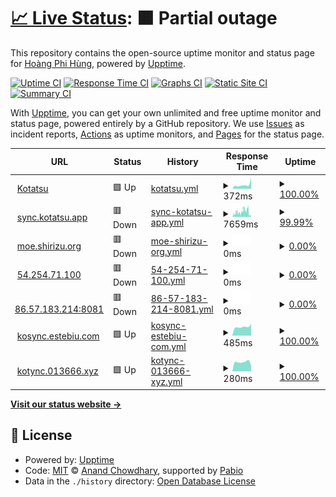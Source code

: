 # [📈 Live Status](https://uptime.h4rs.site): <!--live status--> **🟧 Partial outage**

This repository contains the open-source uptime monitor and status page for [Hoàng Phi Hùng](https://uptime.h4rs.site), powered by [Upptime](https://github.com/upptime/upptime).

[![Uptime CI](https://github.com/hung319/uptime/workflows/Uptime%20CI/badge.svg)](https://github.com/hung319/uptime/actions?query=workflow%3A%22Uptime+CI%22)
[![Response Time CI](https://github.com/hung319/uptime/workflows/Response%20Time%20CI/badge.svg)](https://github.com/hung319/uptime/actions?query=workflow%3A%22Response+Time+CI%22)
[![Graphs CI](https://github.com/hung319/uptime/workflows/Graphs%20CI/badge.svg)](https://github.com/hung319/uptime/actions?query=workflow%3A%22Graphs+CI%22)
[![Static Site CI](https://github.com/hung319/uptime/workflows/Static%20Site%20CI/badge.svg)](https://github.com/hung319/uptime/actions?query=workflow%3A%22Static+Site+CI%22)
[![Summary CI](https://github.com/hung319/uptime/workflows/Summary%20CI/badge.svg)](https://github.com/hung319/uptime/actions?query=workflow%3A%22Summary+CI%22)

With [Upptime](https://upptime.js.org), you can get your own unlimited and free uptime monitor and status page, powered entirely by a GitHub repository. We use [Issues](https://github.com/hung319/uptime/issues) as incident reports, [Actions](https://github.com/hung319/uptime/actions) as uptime monitors, and [Pages](https://uptime.h4rs.site) for the status page.

<!--start: status pages-->
<!-- This summary is generated by Upptime (https://github.com/upptime/upptime) -->
<!-- Do not edit this manually, your changes will be overwritten -->
<!-- prettier-ignore -->
| URL | Status | History | Response Time | Uptime |
| --- | ------ | ------- | ------------- | ------ |
| <img alt="" src="https://icons.duckduckgo.com/ip3/kotatsu.app.ico" height="13"> [Kotatsu](https://kotatsu.app) | 🟩 Up | [kotatsu.yml](https://github.com/hung319/uptime/commits/HEAD/history/kotatsu.yml) | <details><summary><img alt="Response time graph" src="./graphs/kotatsu/response-time-week.png" height="20"> 372ms</summary><br><a href="https://uptime.h4rs.site/history/kotatsu"><img alt="Response time 329" src="https://img.shields.io/endpoint?url=https%3A%2F%2Fraw.githubusercontent.com%2Fhung319%2Fuptime%2FHEAD%2Fapi%2Fkotatsu%2Fresponse-time.json"></a><br><a href="https://uptime.h4rs.site/history/kotatsu"><img alt="24-hour response time 1036" src="https://img.shields.io/endpoint?url=https%3A%2F%2Fraw.githubusercontent.com%2Fhung319%2Fuptime%2FHEAD%2Fapi%2Fkotatsu%2Fresponse-time-day.json"></a><br><a href="https://uptime.h4rs.site/history/kotatsu"><img alt="7-day response time 372" src="https://img.shields.io/endpoint?url=https%3A%2F%2Fraw.githubusercontent.com%2Fhung319%2Fuptime%2FHEAD%2Fapi%2Fkotatsu%2Fresponse-time-week.json"></a><br><a href="https://uptime.h4rs.site/history/kotatsu"><img alt="30-day response time 329" src="https://img.shields.io/endpoint?url=https%3A%2F%2Fraw.githubusercontent.com%2Fhung319%2Fuptime%2FHEAD%2Fapi%2Fkotatsu%2Fresponse-time-month.json"></a><br><a href="https://uptime.h4rs.site/history/kotatsu"><img alt="1-year response time 329" src="https://img.shields.io/endpoint?url=https%3A%2F%2Fraw.githubusercontent.com%2Fhung319%2Fuptime%2FHEAD%2Fapi%2Fkotatsu%2Fresponse-time-year.json"></a></details> | <details><summary><a href="https://uptime.h4rs.site/history/kotatsu">100.00%</a></summary><a href="https://uptime.h4rs.site/history/kotatsu"><img alt="All-time uptime 100.00%" src="https://img.shields.io/endpoint?url=https%3A%2F%2Fraw.githubusercontent.com%2Fhung319%2Fuptime%2FHEAD%2Fapi%2Fkotatsu%2Fuptime.json"></a><br><a href="https://uptime.h4rs.site/history/kotatsu"><img alt="24-hour uptime 100.00%" src="https://img.shields.io/endpoint?url=https%3A%2F%2Fraw.githubusercontent.com%2Fhung319%2Fuptime%2FHEAD%2Fapi%2Fkotatsu%2Fuptime-day.json"></a><br><a href="https://uptime.h4rs.site/history/kotatsu"><img alt="7-day uptime 100.00%" src="https://img.shields.io/endpoint?url=https%3A%2F%2Fraw.githubusercontent.com%2Fhung319%2Fuptime%2FHEAD%2Fapi%2Fkotatsu%2Fuptime-week.json"></a><br><a href="https://uptime.h4rs.site/history/kotatsu"><img alt="30-day uptime 100.00%" src="https://img.shields.io/endpoint?url=https%3A%2F%2Fraw.githubusercontent.com%2Fhung319%2Fuptime%2FHEAD%2Fapi%2Fkotatsu%2Fuptime-month.json"></a><br><a href="https://uptime.h4rs.site/history/kotatsu"><img alt="1-year uptime 100.00%" src="https://img.shields.io/endpoint?url=https%3A%2F%2Fraw.githubusercontent.com%2Fhung319%2Fuptime%2FHEAD%2Fapi%2Fkotatsu%2Fuptime-year.json"></a></details>
| <img alt="" src="https://icons.duckduckgo.com/ip3/sync.kotatsu.app.ico" height="13"> [sync.kotatsu.app](https://sync.kotatsu.app) | 🟥 Down | [sync-kotatsu-app.yml](https://github.com/hung319/uptime/commits/HEAD/history/sync-kotatsu-app.yml) | <details><summary><img alt="Response time graph" src="./graphs/sync-kotatsu-app/response-time-week.png" height="20"> 7659ms</summary><br><a href="https://uptime.h4rs.site/history/sync-kotatsu-app"><img alt="Response time 7238" src="https://img.shields.io/endpoint?url=https%3A%2F%2Fraw.githubusercontent.com%2Fhung319%2Fuptime%2FHEAD%2Fapi%2Fsync-kotatsu-app%2Fresponse-time.json"></a><br><a href="https://uptime.h4rs.site/history/sync-kotatsu-app"><img alt="24-hour response time 12139" src="https://img.shields.io/endpoint?url=https%3A%2F%2Fraw.githubusercontent.com%2Fhung319%2Fuptime%2FHEAD%2Fapi%2Fsync-kotatsu-app%2Fresponse-time-day.json"></a><br><a href="https://uptime.h4rs.site/history/sync-kotatsu-app"><img alt="7-day response time 7659" src="https://img.shields.io/endpoint?url=https%3A%2F%2Fraw.githubusercontent.com%2Fhung319%2Fuptime%2FHEAD%2Fapi%2Fsync-kotatsu-app%2Fresponse-time-week.json"></a><br><a href="https://uptime.h4rs.site/history/sync-kotatsu-app"><img alt="30-day response time 7238" src="https://img.shields.io/endpoint?url=https%3A%2F%2Fraw.githubusercontent.com%2Fhung319%2Fuptime%2FHEAD%2Fapi%2Fsync-kotatsu-app%2Fresponse-time-month.json"></a><br><a href="https://uptime.h4rs.site/history/sync-kotatsu-app"><img alt="1-year response time 7238" src="https://img.shields.io/endpoint?url=https%3A%2F%2Fraw.githubusercontent.com%2Fhung319%2Fuptime%2FHEAD%2Fapi%2Fsync-kotatsu-app%2Fresponse-time-year.json"></a></details> | <details><summary><a href="https://uptime.h4rs.site/history/sync-kotatsu-app">99.99%</a></summary><a href="https://uptime.h4rs.site/history/sync-kotatsu-app"><img alt="All-time uptime 94.37%" src="https://img.shields.io/endpoint?url=https%3A%2F%2Fraw.githubusercontent.com%2Fhung319%2Fuptime%2FHEAD%2Fapi%2Fsync-kotatsu-app%2Fuptime.json"></a><br><a href="https://uptime.h4rs.site/history/sync-kotatsu-app"><img alt="24-hour uptime 99.92%" src="https://img.shields.io/endpoint?url=https%3A%2F%2Fraw.githubusercontent.com%2Fhung319%2Fuptime%2FHEAD%2Fapi%2Fsync-kotatsu-app%2Fuptime-day.json"></a><br><a href="https://uptime.h4rs.site/history/sync-kotatsu-app"><img alt="7-day uptime 99.99%" src="https://img.shields.io/endpoint?url=https%3A%2F%2Fraw.githubusercontent.com%2Fhung319%2Fuptime%2FHEAD%2Fapi%2Fsync-kotatsu-app%2Fuptime-week.json"></a><br><a href="https://uptime.h4rs.site/history/sync-kotatsu-app"><img alt="30-day uptime 94.37%" src="https://img.shields.io/endpoint?url=https%3A%2F%2Fraw.githubusercontent.com%2Fhung319%2Fuptime%2FHEAD%2Fapi%2Fsync-kotatsu-app%2Fuptime-month.json"></a><br><a href="https://uptime.h4rs.site/history/sync-kotatsu-app"><img alt="1-year uptime 94.37%" src="https://img.shields.io/endpoint?url=https%3A%2F%2Fraw.githubusercontent.com%2Fhung319%2Fuptime%2FHEAD%2Fapi%2Fsync-kotatsu-app%2Fuptime-year.json"></a></details>
| <img alt="" src="https://icons.duckduckgo.com/ip3/moe.shirizu.org.ico" height="13"> [moe.shirizu.org](https://moe.shirizu.org) | 🟥 Down | [moe-shirizu-org.yml](https://github.com/hung319/uptime/commits/HEAD/history/moe-shirizu-org.yml) | <details><summary><img alt="Response time graph" src="./graphs/moe-shirizu-org/response-time-week.png" height="20"> 0ms</summary><br><a href="https://uptime.h4rs.site/history/moe-shirizu-org"><img alt="Response time 0" src="https://img.shields.io/endpoint?url=https%3A%2F%2Fraw.githubusercontent.com%2Fhung319%2Fuptime%2FHEAD%2Fapi%2Fmoe-shirizu-org%2Fresponse-time.json"></a><br><a href="https://uptime.h4rs.site/history/moe-shirizu-org"><img alt="24-hour response time 0" src="https://img.shields.io/endpoint?url=https%3A%2F%2Fraw.githubusercontent.com%2Fhung319%2Fuptime%2FHEAD%2Fapi%2Fmoe-shirizu-org%2Fresponse-time-day.json"></a><br><a href="https://uptime.h4rs.site/history/moe-shirizu-org"><img alt="7-day response time 0" src="https://img.shields.io/endpoint?url=https%3A%2F%2Fraw.githubusercontent.com%2Fhung319%2Fuptime%2FHEAD%2Fapi%2Fmoe-shirizu-org%2Fresponse-time-week.json"></a><br><a href="https://uptime.h4rs.site/history/moe-shirizu-org"><img alt="30-day response time 0" src="https://img.shields.io/endpoint?url=https%3A%2F%2Fraw.githubusercontent.com%2Fhung319%2Fuptime%2FHEAD%2Fapi%2Fmoe-shirizu-org%2Fresponse-time-month.json"></a><br><a href="https://uptime.h4rs.site/history/moe-shirizu-org"><img alt="1-year response time 0" src="https://img.shields.io/endpoint?url=https%3A%2F%2Fraw.githubusercontent.com%2Fhung319%2Fuptime%2FHEAD%2Fapi%2Fmoe-shirizu-org%2Fresponse-time-year.json"></a></details> | <details><summary><a href="https://uptime.h4rs.site/history/moe-shirizu-org">0.00%</a></summary><a href="https://uptime.h4rs.site/history/moe-shirizu-org"><img alt="All-time uptime 0.00%" src="https://img.shields.io/endpoint?url=https%3A%2F%2Fraw.githubusercontent.com%2Fhung319%2Fuptime%2FHEAD%2Fapi%2Fmoe-shirizu-org%2Fuptime.json"></a><br><a href="https://uptime.h4rs.site/history/moe-shirizu-org"><img alt="24-hour uptime 0.00%" src="https://img.shields.io/endpoint?url=https%3A%2F%2Fraw.githubusercontent.com%2Fhung319%2Fuptime%2FHEAD%2Fapi%2Fmoe-shirizu-org%2Fuptime-day.json"></a><br><a href="https://uptime.h4rs.site/history/moe-shirizu-org"><img alt="7-day uptime 0.00%" src="https://img.shields.io/endpoint?url=https%3A%2F%2Fraw.githubusercontent.com%2Fhung319%2Fuptime%2FHEAD%2Fapi%2Fmoe-shirizu-org%2Fuptime-week.json"></a><br><a href="https://uptime.h4rs.site/history/moe-shirizu-org"><img alt="30-day uptime 0.00%" src="https://img.shields.io/endpoint?url=https%3A%2F%2Fraw.githubusercontent.com%2Fhung319%2Fuptime%2FHEAD%2Fapi%2Fmoe-shirizu-org%2Fuptime-month.json"></a><br><a href="https://uptime.h4rs.site/history/moe-shirizu-org"><img alt="1-year uptime 0.00%" src="https://img.shields.io/endpoint?url=https%3A%2F%2Fraw.githubusercontent.com%2Fhung319%2Fuptime%2FHEAD%2Fapi%2Fmoe-shirizu-org%2Fuptime-year.json"></a></details>
| <img alt="" src="https://icons.duckduckgo.com/ip3/54.254.71.100.ico" height="13"> [54.254.71.100](http://54.254.71.100) | 🟥 Down | [54-254-71-100.yml](https://github.com/hung319/uptime/commits/HEAD/history/54-254-71-100.yml) | <details><summary><img alt="Response time graph" src="./graphs/54-254-71-100/response-time-week.png" height="20"> 0ms</summary><br><a href="https://uptime.h4rs.site/history/54-254-71-100"><img alt="Response time 409" src="https://img.shields.io/endpoint?url=https%3A%2F%2Fraw.githubusercontent.com%2Fhung319%2Fuptime%2FHEAD%2Fapi%2F54-254-71-100%2Fresponse-time.json"></a><br><a href="https://uptime.h4rs.site/history/54-254-71-100"><img alt="24-hour response time 0" src="https://img.shields.io/endpoint?url=https%3A%2F%2Fraw.githubusercontent.com%2Fhung319%2Fuptime%2FHEAD%2Fapi%2F54-254-71-100%2Fresponse-time-day.json"></a><br><a href="https://uptime.h4rs.site/history/54-254-71-100"><img alt="7-day response time 0" src="https://img.shields.io/endpoint?url=https%3A%2F%2Fraw.githubusercontent.com%2Fhung319%2Fuptime%2FHEAD%2Fapi%2F54-254-71-100%2Fresponse-time-week.json"></a><br><a href="https://uptime.h4rs.site/history/54-254-71-100"><img alt="30-day response time 409" src="https://img.shields.io/endpoint?url=https%3A%2F%2Fraw.githubusercontent.com%2Fhung319%2Fuptime%2FHEAD%2Fapi%2F54-254-71-100%2Fresponse-time-month.json"></a><br><a href="https://uptime.h4rs.site/history/54-254-71-100"><img alt="1-year response time 409" src="https://img.shields.io/endpoint?url=https%3A%2F%2Fraw.githubusercontent.com%2Fhung319%2Fuptime%2FHEAD%2Fapi%2F54-254-71-100%2Fresponse-time-year.json"></a></details> | <details><summary><a href="https://uptime.h4rs.site/history/54-254-71-100">0.00%</a></summary><a href="https://uptime.h4rs.site/history/54-254-71-100"><img alt="All-time uptime 0.47%" src="https://img.shields.io/endpoint?url=https%3A%2F%2Fraw.githubusercontent.com%2Fhung319%2Fuptime%2FHEAD%2Fapi%2F54-254-71-100%2Fuptime.json"></a><br><a href="https://uptime.h4rs.site/history/54-254-71-100"><img alt="24-hour uptime 0.00%" src="https://img.shields.io/endpoint?url=https%3A%2F%2Fraw.githubusercontent.com%2Fhung319%2Fuptime%2FHEAD%2Fapi%2F54-254-71-100%2Fuptime-day.json"></a><br><a href="https://uptime.h4rs.site/history/54-254-71-100"><img alt="7-day uptime 0.00%" src="https://img.shields.io/endpoint?url=https%3A%2F%2Fraw.githubusercontent.com%2Fhung319%2Fuptime%2FHEAD%2Fapi%2F54-254-71-100%2Fuptime-week.json"></a><br><a href="https://uptime.h4rs.site/history/54-254-71-100"><img alt="30-day uptime 0.47%" src="https://img.shields.io/endpoint?url=https%3A%2F%2Fraw.githubusercontent.com%2Fhung319%2Fuptime%2FHEAD%2Fapi%2F54-254-71-100%2Fuptime-month.json"></a><br><a href="https://uptime.h4rs.site/history/54-254-71-100"><img alt="1-year uptime 0.47%" src="https://img.shields.io/endpoint?url=https%3A%2F%2Fraw.githubusercontent.com%2Fhung319%2Fuptime%2FHEAD%2Fapi%2F54-254-71-100%2Fuptime-year.json"></a></details>
| <img alt="" src="https://icons.duckduckgo.com/ip3/86.57.183.214.ico" height="13"> [86.57.183.214:8081](http://86.57.183.214:8081) | 🟥 Down | [86-57-183-214-8081.yml](https://github.com/hung319/uptime/commits/HEAD/history/86-57-183-214-8081.yml) | <details><summary><img alt="Response time graph" src="./graphs/86-57-183-214-8081/response-time-week.png" height="20"> 0ms</summary><br><a href="https://uptime.h4rs.site/history/86-57-183-214-8081"><img alt="Response time 0" src="https://img.shields.io/endpoint?url=https%3A%2F%2Fraw.githubusercontent.com%2Fhung319%2Fuptime%2FHEAD%2Fapi%2F86-57-183-214-8081%2Fresponse-time.json"></a><br><a href="https://uptime.h4rs.site/history/86-57-183-214-8081"><img alt="24-hour response time 0" src="https://img.shields.io/endpoint?url=https%3A%2F%2Fraw.githubusercontent.com%2Fhung319%2Fuptime%2FHEAD%2Fapi%2F86-57-183-214-8081%2Fresponse-time-day.json"></a><br><a href="https://uptime.h4rs.site/history/86-57-183-214-8081"><img alt="7-day response time 0" src="https://img.shields.io/endpoint?url=https%3A%2F%2Fraw.githubusercontent.com%2Fhung319%2Fuptime%2FHEAD%2Fapi%2F86-57-183-214-8081%2Fresponse-time-week.json"></a><br><a href="https://uptime.h4rs.site/history/86-57-183-214-8081"><img alt="30-day response time 0" src="https://img.shields.io/endpoint?url=https%3A%2F%2Fraw.githubusercontent.com%2Fhung319%2Fuptime%2FHEAD%2Fapi%2F86-57-183-214-8081%2Fresponse-time-month.json"></a><br><a href="https://uptime.h4rs.site/history/86-57-183-214-8081"><img alt="1-year response time 0" src="https://img.shields.io/endpoint?url=https%3A%2F%2Fraw.githubusercontent.com%2Fhung319%2Fuptime%2FHEAD%2Fapi%2F86-57-183-214-8081%2Fresponse-time-year.json"></a></details> | <details><summary><a href="https://uptime.h4rs.site/history/86-57-183-214-8081">0.00%</a></summary><a href="https://uptime.h4rs.site/history/86-57-183-214-8081"><img alt="All-time uptime 0.00%" src="https://img.shields.io/endpoint?url=https%3A%2F%2Fraw.githubusercontent.com%2Fhung319%2Fuptime%2FHEAD%2Fapi%2F86-57-183-214-8081%2Fuptime.json"></a><br><a href="https://uptime.h4rs.site/history/86-57-183-214-8081"><img alt="24-hour uptime 0.00%" src="https://img.shields.io/endpoint?url=https%3A%2F%2Fraw.githubusercontent.com%2Fhung319%2Fuptime%2FHEAD%2Fapi%2F86-57-183-214-8081%2Fuptime-day.json"></a><br><a href="https://uptime.h4rs.site/history/86-57-183-214-8081"><img alt="7-day uptime 0.00%" src="https://img.shields.io/endpoint?url=https%3A%2F%2Fraw.githubusercontent.com%2Fhung319%2Fuptime%2FHEAD%2Fapi%2F86-57-183-214-8081%2Fuptime-week.json"></a><br><a href="https://uptime.h4rs.site/history/86-57-183-214-8081"><img alt="30-day uptime 0.00%" src="https://img.shields.io/endpoint?url=https%3A%2F%2Fraw.githubusercontent.com%2Fhung319%2Fuptime%2FHEAD%2Fapi%2F86-57-183-214-8081%2Fuptime-month.json"></a><br><a href="https://uptime.h4rs.site/history/86-57-183-214-8081"><img alt="1-year uptime 0.00%" src="https://img.shields.io/endpoint?url=https%3A%2F%2Fraw.githubusercontent.com%2Fhung319%2Fuptime%2FHEAD%2Fapi%2F86-57-183-214-8081%2Fuptime-year.json"></a></details>
| <img alt="" src="https://icons.duckduckgo.com/ip3/kosync.estebiu.com.ico" height="13"> [kosync.estebiu.com](https://kosync.estebiu.com) | 🟩 Up | [kosync-estebiu-com.yml](https://github.com/hung319/uptime/commits/HEAD/history/kosync-estebiu-com.yml) | <details><summary><img alt="Response time graph" src="./graphs/kosync-estebiu-com/response-time-week.png" height="20"> 485ms</summary><br><a href="https://uptime.h4rs.site/history/kosync-estebiu-com"><img alt="Response time 355" src="https://img.shields.io/endpoint?url=https%3A%2F%2Fraw.githubusercontent.com%2Fhung319%2Fuptime%2FHEAD%2Fapi%2Fkosync-estebiu-com%2Fresponse-time.json"></a><br><a href="https://uptime.h4rs.site/history/kosync-estebiu-com"><img alt="24-hour response time 648" src="https://img.shields.io/endpoint?url=https%3A%2F%2Fraw.githubusercontent.com%2Fhung319%2Fuptime%2FHEAD%2Fapi%2Fkosync-estebiu-com%2Fresponse-time-day.json"></a><br><a href="https://uptime.h4rs.site/history/kosync-estebiu-com"><img alt="7-day response time 485" src="https://img.shields.io/endpoint?url=https%3A%2F%2Fraw.githubusercontent.com%2Fhung319%2Fuptime%2FHEAD%2Fapi%2Fkosync-estebiu-com%2Fresponse-time-week.json"></a><br><a href="https://uptime.h4rs.site/history/kosync-estebiu-com"><img alt="30-day response time 355" src="https://img.shields.io/endpoint?url=https%3A%2F%2Fraw.githubusercontent.com%2Fhung319%2Fuptime%2FHEAD%2Fapi%2Fkosync-estebiu-com%2Fresponse-time-month.json"></a><br><a href="https://uptime.h4rs.site/history/kosync-estebiu-com"><img alt="1-year response time 355" src="https://img.shields.io/endpoint?url=https%3A%2F%2Fraw.githubusercontent.com%2Fhung319%2Fuptime%2FHEAD%2Fapi%2Fkosync-estebiu-com%2Fresponse-time-year.json"></a></details> | <details><summary><a href="https://uptime.h4rs.site/history/kosync-estebiu-com">100.00%</a></summary><a href="https://uptime.h4rs.site/history/kosync-estebiu-com"><img alt="All-time uptime 92.67%" src="https://img.shields.io/endpoint?url=https%3A%2F%2Fraw.githubusercontent.com%2Fhung319%2Fuptime%2FHEAD%2Fapi%2Fkosync-estebiu-com%2Fuptime.json"></a><br><a href="https://uptime.h4rs.site/history/kosync-estebiu-com"><img alt="24-hour uptime 100.00%" src="https://img.shields.io/endpoint?url=https%3A%2F%2Fraw.githubusercontent.com%2Fhung319%2Fuptime%2FHEAD%2Fapi%2Fkosync-estebiu-com%2Fuptime-day.json"></a><br><a href="https://uptime.h4rs.site/history/kosync-estebiu-com"><img alt="7-day uptime 100.00%" src="https://img.shields.io/endpoint?url=https%3A%2F%2Fraw.githubusercontent.com%2Fhung319%2Fuptime%2FHEAD%2Fapi%2Fkosync-estebiu-com%2Fuptime-week.json"></a><br><a href="https://uptime.h4rs.site/history/kosync-estebiu-com"><img alt="30-day uptime 92.67%" src="https://img.shields.io/endpoint?url=https%3A%2F%2Fraw.githubusercontent.com%2Fhung319%2Fuptime%2FHEAD%2Fapi%2Fkosync-estebiu-com%2Fuptime-month.json"></a><br><a href="https://uptime.h4rs.site/history/kosync-estebiu-com"><img alt="1-year uptime 92.67%" src="https://img.shields.io/endpoint?url=https%3A%2F%2Fraw.githubusercontent.com%2Fhung319%2Fuptime%2FHEAD%2Fapi%2Fkosync-estebiu-com%2Fuptime-year.json"></a></details>
| <img alt="" src="https://icons.duckduckgo.com/ip3/kotync.013666.xyz.ico" height="13"> [kotync.013666.xyz](https://kotync.013666.xyz) | 🟩 Up | [kotync-013666-xyz.yml](https://github.com/hung319/uptime/commits/HEAD/history/kotync-013666-xyz.yml) | <details><summary><img alt="Response time graph" src="./graphs/kotync-013666-xyz/response-time-week.png" height="20"> 280ms</summary><br><a href="https://uptime.h4rs.site/history/kotync-013666-xyz"><img alt="Response time 174" src="https://img.shields.io/endpoint?url=https%3A%2F%2Fraw.githubusercontent.com%2Fhung319%2Fuptime%2FHEAD%2Fapi%2Fkotync-013666-xyz%2Fresponse-time.json"></a><br><a href="https://uptime.h4rs.site/history/kotync-013666-xyz"><img alt="24-hour response time 171" src="https://img.shields.io/endpoint?url=https%3A%2F%2Fraw.githubusercontent.com%2Fhung319%2Fuptime%2FHEAD%2Fapi%2Fkotync-013666-xyz%2Fresponse-time-day.json"></a><br><a href="https://uptime.h4rs.site/history/kotync-013666-xyz"><img alt="7-day response time 280" src="https://img.shields.io/endpoint?url=https%3A%2F%2Fraw.githubusercontent.com%2Fhung319%2Fuptime%2FHEAD%2Fapi%2Fkotync-013666-xyz%2Fresponse-time-week.json"></a><br><a href="https://uptime.h4rs.site/history/kotync-013666-xyz"><img alt="30-day response time 174" src="https://img.shields.io/endpoint?url=https%3A%2F%2Fraw.githubusercontent.com%2Fhung319%2Fuptime%2FHEAD%2Fapi%2Fkotync-013666-xyz%2Fresponse-time-month.json"></a><br><a href="https://uptime.h4rs.site/history/kotync-013666-xyz"><img alt="1-year response time 174" src="https://img.shields.io/endpoint?url=https%3A%2F%2Fraw.githubusercontent.com%2Fhung319%2Fuptime%2FHEAD%2Fapi%2Fkotync-013666-xyz%2Fresponse-time-year.json"></a></details> | <details><summary><a href="https://uptime.h4rs.site/history/kotync-013666-xyz">100.00%</a></summary><a href="https://uptime.h4rs.site/history/kotync-013666-xyz"><img alt="All-time uptime 99.92%" src="https://img.shields.io/endpoint?url=https%3A%2F%2Fraw.githubusercontent.com%2Fhung319%2Fuptime%2FHEAD%2Fapi%2Fkotync-013666-xyz%2Fuptime.json"></a><br><a href="https://uptime.h4rs.site/history/kotync-013666-xyz"><img alt="24-hour uptime 100.00%" src="https://img.shields.io/endpoint?url=https%3A%2F%2Fraw.githubusercontent.com%2Fhung319%2Fuptime%2FHEAD%2Fapi%2Fkotync-013666-xyz%2Fuptime-day.json"></a><br><a href="https://uptime.h4rs.site/history/kotync-013666-xyz"><img alt="7-day uptime 100.00%" src="https://img.shields.io/endpoint?url=https%3A%2F%2Fraw.githubusercontent.com%2Fhung319%2Fuptime%2FHEAD%2Fapi%2Fkotync-013666-xyz%2Fuptime-week.json"></a><br><a href="https://uptime.h4rs.site/history/kotync-013666-xyz"><img alt="30-day uptime 99.92%" src="https://img.shields.io/endpoint?url=https%3A%2F%2Fraw.githubusercontent.com%2Fhung319%2Fuptime%2FHEAD%2Fapi%2Fkotync-013666-xyz%2Fuptime-month.json"></a><br><a href="https://uptime.h4rs.site/history/kotync-013666-xyz"><img alt="1-year uptime 99.92%" src="https://img.shields.io/endpoint?url=https%3A%2F%2Fraw.githubusercontent.com%2Fhung319%2Fuptime%2FHEAD%2Fapi%2Fkotync-013666-xyz%2Fuptime-year.json"></a></details>

<!--end: status pages-->

[**Visit our status website →**](https://uptime.h4rs.site)

## 📄 License

- Powered by: [Upptime](https://github.com/upptime/upptime)
- Code: [MIT](./LICENSE) © [Anand Chowdhary](https://anandchowdhary.com), supported by [Pabio](https://pabio.com)
- Data in the `./history` directory: [Open Database License](https://opendatacommons.org/licenses/odbl/1-0/)
